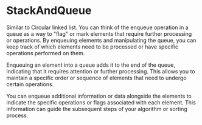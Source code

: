 # StackAndQueue
Similar to Circular linked list.
You can think of the enqueue operation in a queue as a way to "flag" or mark elements that require further processing or operations. By enqueuing elements and manipulating the queue, you can keep track of which elements need to be processed or have specific operations performed on them.

Enqueuing an element into a queue adds it to the end of the queue, indicating that it requires attention or further processing. This allows you to maintain a specific order or sequence of elements that need to undergo certain operations.

You can enqueue additional information or data alongside the elements to indicate the specific operations or flags associated with each element. This information can guide the subsequent steps of your algorithm or sorting process.
